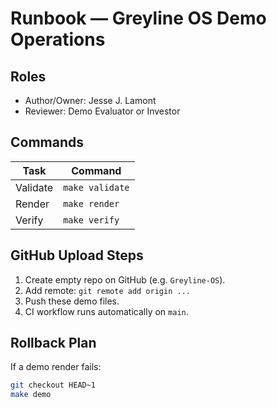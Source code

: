 # Runbook — Greyline OS Demo Operations

## Roles
- Author/Owner: Jesse J. Lamont
- Reviewer: Demo Evaluator or Investor

## Commands
| Task | Command |
|------|----------|
| Validate | `make validate` |
| Render   | `make render` |
| Verify   | `make verify` |

## GitHub Upload Steps
1. Create empty repo on GitHub (e.g. `Greyline-OS`).
2. Add remote: `git remote add origin ...`
3. Push these demo files.
4. CI workflow runs automatically on `main`.

## Rollback Plan
If a demo render fails:
```bash
git checkout HEAD~1
make demo
